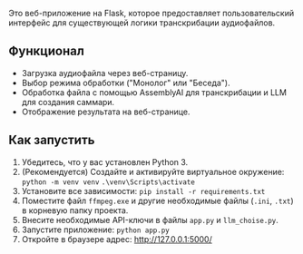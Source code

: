 Это веб-приложение на Flask, которое предоставляет пользовательский интерфейс для существующей логики транскрибации аудиофайлов.

## Функционал

*   Загрузка аудиофайла через веб-страницу.
*   Выбор режима обработки ("Монолог" или "Беседа").
*   Обработка файла с помощью AssemblyAI для транскрибации и LLM для создания саммари.
*   Отображение результата на веб-странице.

## Как запустить

1.  Убедитесь, что у вас установлен Python 3.
2.  (Рекомендуется) Создайте и активируйте виртуальное окружение:
    `python -m venv venv`
    `.\venv\Scripts\activate`
3.  Установите все зависимости:
    `pip install -r requirements.txt`
4.  Поместите файл `ffmpeg.exe` и другие необходимые файлы (`.ini`, `.txt`) в корневую папку проекта.
5.  Внесите необходимые API-ключи в файлы `app.py` и `llm_choise.py`.
6.  Запустите приложение:
    `python app.py`
7.  Откройте в браузере адрес: http://127.0.0.1:5000/